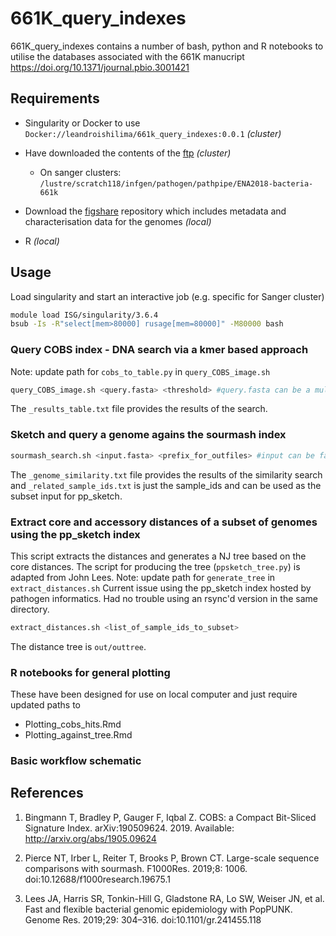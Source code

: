 # 661K_query_indexes

661K_query_indexes contains a number of bash, python and R notebooks to utilise the databases associated with the 661K manucript https://doi.org/10.1371/journal.pbio.3001421

## Requirements
* Singularity or Docker to use `Docker://leandroishilima/661k_query_indexes:0.0.1` _(cluster)_

* Have downloaded the contents of the [ftp](http://ftp.ebi.ac.uk/pub/databases/ENA2018-bacteria-661k/) _(cluster)_
  * On sanger clusters: `/lustre/scratch118/infgen/pathogen/pathpipe/ENA2018-bacteria-661k`

* Download the [figshare](https://doi.org/10.6084/m9.figshare.16437939.v1) repository which includes metadata and characterisation data for the genomes _(local)_

* R _(local)_

## Usage

Load singularity and start an interactive job (e.g. specific for Sanger cluster)
```bash
module load ISG/singularity/3.6.4
bsub -Is -R"select[mem>80000] rusage[mem=80000]" -M80000 bash
```

### Query COBS index - DNA search via a kmer based approach
Note: update path for `cobs_to_table.py` in `query_COBS_image.sh` 
```bash
query_COBS_image.sh <query.fasta> <threshold> #query.fasta can be a multifasta
```
The `_results_table.txt` file provides the results of the search. 

### Sketch and query a genome agains the sourmash index
```bash
sourmash_search.sh <input.fasta> <prefix_for_outfiles> #input can be fastq files as well
```
The `_genome_similarity.txt` file provides the results of the similarity search and `_related_sample_ids.txt` is just the sample_ids and can be used as the subset input for pp_sketch. 

### Extract core and accessory distances of a subset of genomes using the pp_sketch index
This script extracts the distances and generates a NJ tree based on the core distances. The script for producing the tree (`ppsketch_tree.py`) is adapted from John Lees. 
Note: update path for `generate_tree` in `extract_distances.sh` 
Current issue using the pp_sketch index hosted by pathogen informatics. Had no trouble using an rsync'd version in the same directory. 

```bash
extract_distances.sh <list_of_sample_ids_to_subset> 
```
The distance tree is `out/outtree`. 

### R notebooks for general plotting
These have been designed for use on local computer and just require updated paths to 
* Plotting_cobs_hits.Rmd
* Plotting_against_tree.Rmd

### Basic workflow schematic

## References
1. Bingmann T, Bradley P, Gauger F, Iqbal Z. COBS: a Compact Bit-Sliced Signature Index. arXiv:190509624. 2019. Available: http://arxiv.org/abs/1905.09624

2. Pierce NT, Irber L, Reiter T, Brooks P, Brown CT. Large-scale sequence comparisons with sourmash. F1000Res. 2019;8: 1006. doi:10.12688/f1000research.19675.1

3. Lees JA, Harris SR, Tonkin-Hill G, Gladstone RA, Lo SW, Weiser JN, et al. Fast and flexible bacterial genomic epidemiology with PopPUNK. Genome Res. 2019;29: 304–316. doi:10.1101/gr.241455.118

